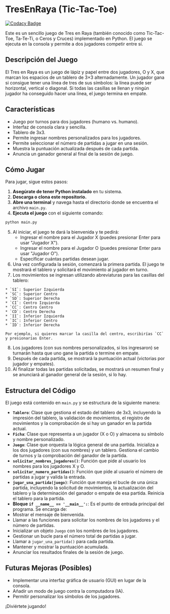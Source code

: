
# TresEnRaya (Tic-Tac-Toe)

[![Codacy Badge](https://app.codacy.com/project/badge/Grade/5a4ef735f2ff46e6a4c6b4227d0c4816)](https://app.codacy.com/gh/draexx/TresEnRaya/dashboard?utm_source=gh&utm_medium=referral&utm_content=&utm_campaign=Badge_grade)

Este es un sencillo juego de Tres en Raya (también conocido como Tic-Tac-Toe, Ta-Te-Ti, o Ceros y Cruces) implementado en Python. El juego se ejecuta en la consola y permite a dos jugadores competir entre sí.

## Descripción del Juego

El Tres en Raya es un juego de lápiz y papel entre dos jugadores, O y X, que marcan los espacios de un tablero de 3×3 alternadamente. Un jugador gana si consigue tener una línea de tres de sus símbolos: la línea puede ser horizontal, vertical o diagonal. Si todas las casillas se llenan y ningún jugador ha conseguido hacer una línea, el juego termina en empate.

## Características

* Juego por turnos para dos jugadores (humano vs. humano).
* Interfaz de consola clara y sencilla.
* Tablero de 3x3.
* Permite ingresar nombres personalizados para los jugadores.
* Permite seleccionar el número de partidas a jugar en una sesión.
* Muestra la puntuación actualizada después de cada partida.
* Anuncia un ganador general al final de la sesión de juego.

## Cómo Jugar

Para jugar, sigue estos pasos:

1. **Asegúrate de tener Python instalado** en tu sistema.
2. **Descarga o clona este repositorio.**
3. **Abre una terminal** y navega hasta el directorio donde se encuentra el archivo `main.py`.
4. **Ejecuta el juego** con el siguiente comando:

```bash
python main.py
```

5. Al iniciar, el juego te dará la bienvenida y te pedirá:
    * Ingresar el nombre para el Jugador X (puedes presionar Enter para usar "Jugador X").
    * Ingresar el nombre para el Jugador O (puedes presionar Enter para usar "Jugador O").
    * Especificar cuántas partidas desean jugar.
6. Una vez configurada la sesión, comenzará la primera partida. El juego te mostrará el tablero y solicitará el movimiento al jugador en turno.
7. Los movimientos se ingresan utilizando abreviaturas para las casillas del tablero:

```text
* `SI`: Superior Izquierda
* `SC`: Superior Centro
* `SD`: Superior Derecha
* `CI`: Centro Izquierda
* `CC`: Centro Centro
* `CD`: Centro Derecha
* `II`: Inferior Izquierda
* `IC`: Inferior Centro
* `ID`: Inferior Derecha

Por ejemplo, si quieres marcar la casilla del centro, escribirías `CC` y presionarías Enter.
```

8. Los jugadores (con sus nombres personalizados, si los ingresaron) se turnarán hasta que uno gane la partida o termine en empate.
9. Después de cada partida, se mostrará la puntuación actual (victorias por jugador y empates).
10. Al finalizar todas las partidas solicitadas, se mostrará un resumen final y se anunciará al ganador general de la sesión, si lo hay.

## Estructura del Código

El juego está contenido en `main.py` y se estructura de la siguiente manera:

* **`Tablero`**: Clase que gestiona el estado del tablero de 3x3, incluyendo la impresión del tablero, la validación de movimientos, el registro de movimientos y la comprobación de si hay un ganador en la partida actual.
* **`Ficha`**: Clase que representa a un jugador (X o O) y almacena su símbolo
y nombre personalizado.
* **`Juego`**: Clase que orquesta la lógica general de una partida.
Inicializa a los dos jugadores (con sus nombres) y un tablero.
Gestiona el cambio de turnos y la comprobación del ganador de la partida.
* **`solicitar_nombres_jugadores()`**: Función que pide al usuario los nombres
para los jugadores X y O.
* **`solicitar_numero_partidas()`**: Función que pide al usuario el número de partidas a jugar y valida la entrada.
* **`jugar_una_partida(juego)`**: Función que maneja el bucle de una única
partida, incluyendo la solicitud de movimientos, la actualización del tablero y
la determinación del ganador o empate de esa partida.
Reinicia el tablero para la partida.
* **Bloque `if __name__ == '__main__':`**: Es el punto de entrada principal del programa. Se encarga de:
* Mostrar el mensaje de bienvenida.
* Llamar a las funciones para solicitar los nombres de los jugadores y el número de partidas.
* Inicializar un objeto `Juego` con los nombres de los jugadores.
* Gestionar un bucle para el número total de partidas a jugar.
* Llamar a `jugar_una_partida()` para cada partida.
* Mantener y mostrar la puntuación acumulada.
* Anunciar los resultados finales de la sesión de juego.

## Futuras Mejoras (Posibles)

* Implementar una interfaz gráfica de usuario (GUI) en lugar de la consola.
* Añadir un modo de juego contra la computadora (IA).
* Permitir personalizar los símbolos de los jugadores.

¡Diviértete jugando!
